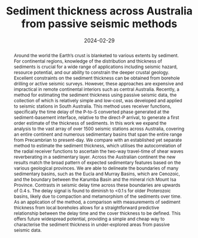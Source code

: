 ---
title: "Sediment thickness across Australia from passive seismic methods"

# Authors
# If you created a profile for a user (e.g. the default `admin` user), write the username (folder name) here 
# and it will be replaced with their full name and linked to their profile.
authors:
- A. Marignier
- C. M. Eakin
- B. Hejrani
- S. Agrawal
- R. Hassan

# Author notes (optional)
author_notes: []

date: "2024-02-29"

# Publication type.
# Legend: 0 = Uncategorized; 1 = Conference paper; 2 = Journal article;
# 3 = Preprint / Working Paper; 4 = Report; 5 = Book; 6 = Book section;
# 7 = Thesis; 8 = Patent
publication_types: ["article-journal"]

# Publication name and optional abbreviated publication name.
publication: "*Geophysical Journal International*"
publication_short: "*GJI*"

abstract: Around the world the Earth’s crust is blanketed to various extents by sediment. For continental regions, knowledge of the distribution and thickness of sediments is crucial for a wide range of applications including seismic hazard, resource potential, and our ability to constrain the deeper crustal geology. Excellent constraints on the sediment thickness can be obtained from borehole drilling or active seismic surveys. However, these approaches are expensive and impractical in remote continental interiors such as central Australia. Recently, a method for estimating the sediment thickness using passive seismic data, the collection of which is relatively simple and low-cost, was developed and applied to seismic stations in South Australia. This method uses receiver functions, specifically the time delay of the P-to-S converted phase generated at the sediment-basement interface, relative to the direct-P arrival, to generate a first order estimate of the thickness of sediments. In this work we expand the analysis to the vast array of over 1500 seismic stations across Australia, covering an entire continent and numerous sedimentary basins that span the entire range from Precambrian to present-day. We compare with an established yet separate method to estimate the sediment thickness, which utilises the autocorrelation of the radial receiver functions to ascertain the two-way travel-time of shear waves reverberating in a sedimentary layer. Across the Australian continent the new results match the broad pattern of expected sedimentary features based on the various geological provinces. We are able to delineate the boundaries of many sedimentary basins, such as the Eucla and Murray Basins, which are Cenozoic, and the boundary between the Karumba Basin and the mineral rich Mount Isa Province. Contrasts in seismic delay time across these boundaries are upwards of 0.4 s. The delay signal is found to diminish to <0.1 s for older Proterozoic basins, likely due to compaction and metamorphism of the sediments over time. As an application of the method, a comparison with measurements of sediment thickness from local boreholes allows for a straightforward predictive relationship between the delay time and the cover thickness to be defined. This offers future widespread potential, providing a simple and cheap way to characterise the sediment thickness in under-explored areas from passive seismic data.

tags: []

# Custom links (uncomment lines below)
links:
- name: URL
  url: https://academic.oup.com/gji/advance-article/doi/10.1093/gji/ggae070/7616930
  icon_pack: fas
  icon: globe
- name: DOI
  url: https://doi.org/10.1093/gji/ggae070
  icon_pack: ai
  icon: doi
- name: Data
  url: https://zenodo.org/records/10114919
  icon_pack: fas
  icon: database
---